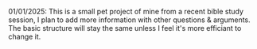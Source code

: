 01/01/2025: This is a small pet project of mine from a recent bible study session, I plan to add more information with other questions & arguments. The basic structure will stay the same unless I feel it's more efficiant to change it.
